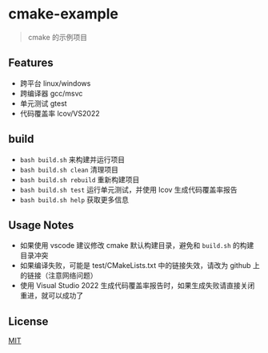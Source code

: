 # cmake-example

> cmake 的示例项目

## Features

- 跨平台 linux/windows
- 跨编译器 gcc/msvc
- 单元测试 gtest
- 代码覆盖率 lcov/VS2022

## build

- `bash build.sh` 来构建并运行项目
- `bash build.sh clean` 清理项目
- `bash build.sh rebuild` 重新构建项目
- `bash build.sh test` 运行单元测试，并使用 lcov 生成代码覆盖率报告
- `bash build.sh help` 获取更多信息

## Usage Notes

- 如果使用 vscode 建议修改 cmake 默认构建目录，避免和 `build.sh` 的构建目录冲突
- 如果编译失败，可能是 test/CMakeLists.txt 中的链接失效，请改为 github 上的链接（注意网络问题）
- 使用 Visual Studio 2022 生成代码覆盖率报告时，如果生成失败请直接关闭重进，就可以成功了

## License

[MIT](LICENSE)
